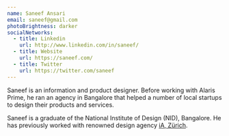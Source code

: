 ```yaml
---
name: Saneef Ansari
email: saneef@gmail.com
photoBrightness: darker
socialNetworks:
  - title: Linkedin
    url: http://www.linkedin.com/in/saneef/
  - title: Website
    url: https://saneef.com/
  - title: Twitter
    url: https://twitter.com/saneef
---
```


Sa­neef is an in­for­ma­tion and prod­uct de­signer. Be­fore work­ing with Alaris Prime, he ran an agency in Ban­ga­lore that helped a num­ber of lo­cal star­tups to de­sign their prod­ucts and ser­vices.

Sa­neef is a grad­u­ate of the Na­tional In­sti­tute of De­sign (NID), Ban­ga­lore. He has pre­vi­ously worked with renowned de­sign agency [iA, Zürich](http://ia.net).
